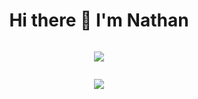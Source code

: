 
<div style="display:flex; flex-direction:column;align-items:center;">
 <h1 style="text-align:center;">Hi there 👋 I'm Nathan</h1>
<p align="center">
<img src="https://github-readme-stats.vercel.app/api?username=NathanCoquelin&show_icons=true&theme=github_dark_dimmed"/>
 </p>
 <p align="center">
 <img src="https://github-readme-stats.vercel.app/api/top-langs/?username=NathanCoquelin&theme=github_dark_dimmed"/>
 </p>
</div>
